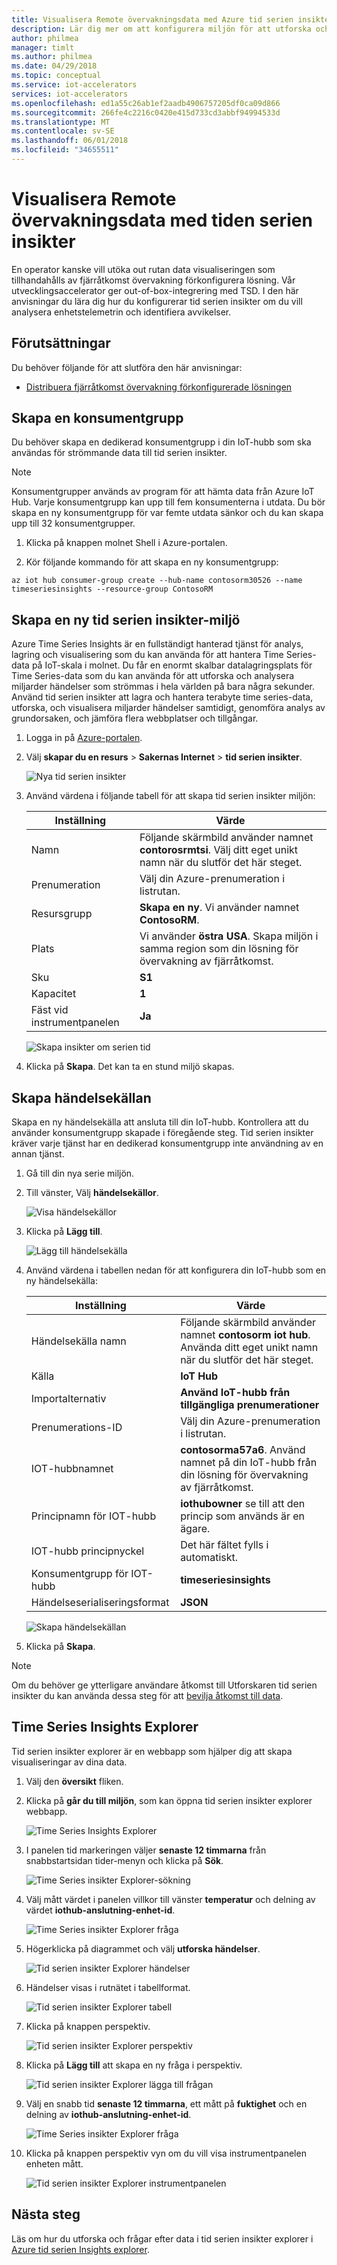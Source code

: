 ```yaml
---
title: Visualisera Remote övervakningsdata med Azure tid serien insikter | Microsoft Docs
description: Lär dig mer om att konfigurera miljön för att utforska och analysera serien tidsdata i lösningen Fjärrövervaknings tid serien insikter.
author: philmea
manager: timlt
ms.author: philmea
ms.date: 04/29/2018
ms.topic: conceptual
ms.service: iot-accelerators
services: iot-accelerators
ms.openlocfilehash: ed1a55c26ab1ef2aadb4906757205df0ca09d866
ms.sourcegitcommit: 266fe4c2216c0420e415d733cd3abbf94994533d
ms.translationtype: MT
ms.contentlocale: sv-SE
ms.lasthandoff: 06/01/2018
ms.locfileid: "34655511"
---
```

# <a name="visualize-remote-monitoring-data-with-time-series-insights"></a>Visualisera Remote övervakningsdata med tiden serien insikter

En operator kanske vill utöka out rutan data visualiseringen som tillhandahålls av fjärråtkomst övervakning förkonfigurera lösning. Vår utvecklingsaccelerator ger out-of-box-integrering med TSD. I den här anvisningar du lära dig hur du konfigurerar tid serien insikter om du vill analysera enhetstelemetrin och identifiera avvikelser.

## <a name="prerequisites"></a>Förutsättningar

Du behöver följande för att slutföra den här anvisningar:

* [Distribuera fjärråtkomst övervakning förkonfigurerade lösningen](iot-accelerators-remote-monitoring-deploy.md)

## <a name="create-a-consumer-group"></a>Skapa en konsumentgrupp

Du behöver skapa en dedikerad konsumentgrupp i din IoT-hubb som ska användas för strömmande data till tid serien insikter.

> [!NOTE]
> Konsumentgrupper används av program för att hämta data från Azure IoT Hub. Varje konsumentgrupp kan upp till fem konsumenterna i utdata. Du bör skapa en ny konsumentgrupp för var femte utdata sänkor och du kan skapa upp till 32 konsumentgrupper.

1. Klicka på knappen molnet Shell i Azure-portalen.

1. Kör följande kommando för att skapa en ny konsumentgrupp:

```azurecli-interactive
az iot hub consumer-group create --hub-name contosorm30526 --name timeseriesinsights --resource-group ContosoRM
```

## <a name="create-a-new-time-series-insights-environment"></a>Skapa en ny tid serien insikter-miljö

Azure Time Series Insights är en fullständigt hanterad tjänst för analys, lagring och visualisering som du kan använda för att hantera Time Series-data på IoT-skala i molnet. Du får en enormt skalbar datalagringsplats för Time Series-data som du kan använda för att utforska och analysera miljarder händelser som strömmas i hela världen på bara några sekunder. Använd tid serien insikter att lagra och hantera terabyte time series-data, utforska, och visualisera miljarder händelser samtidigt, genomföra analys av grundorsaken, och jämföra flera webbplatser och tillgångar.

1. Logga in på [Azure-portalen](http://portal.azure.com/).

1. Välj **skapar du en resurs** > **Sakernas Internet** > **tid serien insikter**.

    ![Nya tid serien insikter](./media/iot-accelerators-time-series-insights/new-time-series-insights.png)

1. Använd värdena i följande tabell för att skapa tid serien insikter miljön:

    | Inställning | Värde |
    | ------- | ----- |
    | Namn | Följande skärmbild använder namnet **contorosrmtsi**. Välj ditt eget unikt namn när du slutför det här steget. |
    | Prenumeration | Välj din Azure-prenumeration i listrutan. |
    | Resursgrupp | **Skapa en ny**. Vi använder namnet **ContosoRM**. |
    | Plats | Vi använder **östra USA**. Skapa miljön i samma region som din lösning för övervakning av fjärråtkomst. |
    | Sku |**S1** |
    | Kapacitet | **1** |
    | Fäst vid instrumentpanelen | **Ja** |

    ![Skapa insikter om serien tid](./media/iot-accelerators-time-series-insights/new-time-series-insights-create.png)

1. Klicka på **Skapa**. Det kan ta en stund miljö skapas.

## <a name="create-event-source"></a>Skapa händelsekällan

Skapa en ny händelsekälla att ansluta till din IoT-hubb. Kontrollera att du använder konsumentgrupp skapade i föregående steg. Tid serien insikter kräver varje tjänst har en dedikerad konsumentgrupp inte användning av en annan tjänst.

1. Gå till din nya serie miljön.

1. Till vänster, Välj **händelsekällor**.

    ![Visa händelsekällor](./media/iot-accelerators-time-series-insights/time-series-insights-event-sources.png)

1. Klicka på **Lägg till**.

    ![Lägg till händelsekälla](./media/iot-accelerators-time-series-insights/time-series-insights-event-sources-add.png)

1. Använd värdena i tabellen nedan för att konfigurera din IoT-hubb som en ny händelsekälla:

    | Inställning | Värde |
    | ------- | ----- |
    | Händelsekälla namn | Följande skärmbild använder namnet **contosorm iot hub**. Använda ditt eget unikt namn när du slutför det här steget. |
    | Källa | **IoT Hub** |
    | Importalternativ | **Använd IoT-hubb från tillgängliga prenumerationer** |
    | Prenumerations-ID | Välj din Azure-prenumeration i listrutan. |
    | IOT-hubbnamnet | **contosorma57a6**. Använd namnet på din IoT-hubb från din lösning för övervakning av fjärråtkomst. |
    | Principnamn för IOT-hubb | **iothubowner** se till att den princip som används är en ägare. |
    | IOT-hubb principnyckel | Det här fältet fylls i automatiskt. |
    | Konsumentgrupp för IOT-hubb | **timeseriesinsights** |
    | Händelseserialiseringsformat | **JSON**     | Tidsstämpel egenskapsnamn | Lämna tomt |

    ![Skapa händelsekällan](./media/iot-accelerators-time-series-insights/time-series-insights-event-source-create.png)

1. Klicka på **Skapa**.

> [!NOTE]
> Om du behöver ge ytterligare användare åtkomst till Utforskaren tid serien insikter du kan använda dessa steg för att [bevilja åtkomst till data](https://docs.microsoft.com/en-us/azure/time-series-insights/time-series-insights-data-access#grant-data-access).

## <a name="time-series-insights-explorer"></a>Time Series Insights Explorer

Tid serien insikter explorer är en webbapp som hjälper dig att skapa visualiseringar av dina data.

1. Välj den **översikt** fliken.

1. Klicka på **går du till miljön**, som kan öppna tid serien insikter explorer webbapp.

    ![Time Series Insights Explorer](./media/iot-accelerators-time-series-insights/time-series-insights-environment.png)

1. I panelen tid markeringen väljer **senaste 12 timmarna** från snabbstartsidan tider-menyn och klicka på **Sök**.

    ![Time Series insikter Explorer-sökning](./media/iot-accelerators-time-series-insights/time-series-insights-search-time.png)

1. Välj mått värdet i panelen villkor till vänster **temperatur** och delning av värdet **iothub-anslutning-enhet-id**.

    ![Time Series insikter Explorer fråga](./media/iot-accelerators-time-series-insights/time-series-insights-query1.png)

1. Högerklicka på diagrammet och välj **utforska händelser**.

    ![Tid serien insikter Explorer händelser](./media/iot-accelerators-time-series-insights/time-series-insights-explore-events.png)

1. Händelser visas i rutnätet i tabellformat.

    ![Tid serien insikter Explorer tabell](./media/iot-accelerators-time-series-insights/time-series-insights-table.png)

1. Klicka på knappen perspektiv.

    ![Tid serien insikter Explorer perspektiv](./media/iot-accelerators-time-series-insights/time-series-insights-explorer-perspective.png)

1. Klicka på **Lägg till** att skapa en ny fråga i perspektiv.

    ![Tid serien insikter Explorer lägga till frågan](./media/iot-accelerators-time-series-insights/time-series-insights-new-query.png)

1. Välj en snabb tid **senaste 12 timmarna**, ett mått på **fuktighet** och en delning av **iothub-anslutning-enhet-id**.

    ![Time Series insikter Explorer fråga](./media/iot-accelerators-time-series-insights/time-series-insights-query2.png)

1. Klicka på knappen perspektiv vyn om du vill visa instrumentpanelen enheten mått.

    ![Tid serien insikter Explorer instrumentpanelen](./media/iot-accelerators-time-series-insights/time-series-insights-dashboard.png)

## <a name="next-steps"></a>Nästa steg

Läs om hur du utforska och frågar efter data i tid serien insikter explorer i [Azure tid serien Insights explorer](https://docs.microsoft.com/azure/time-series-insights/time-series-insights-dashboard.png).
